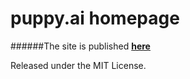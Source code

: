 
# puppy.ai homepage

######The site is published __[here](https://puppyai.github.io/puppyai/)__

Released under the MIT License.
